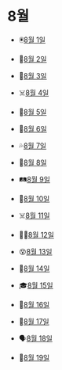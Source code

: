 # 8월

- 🖲️[8월 1일](8.1.md)

- 🧠[8월 2일](8.2.md)

- 🤕[8월 3일](8.3.md)

- ☠️[8월 4일](8.4.md)

- 🐴[8월 5일](8.5.md)

- 🍚[8월 6일](8.6.md)

- 💦[8월 7일](8.7.md)

- 👶[8월 8일](8.8.md)

- 🛤️[8월 9일](8.9.md)

- 🧳[8월 10일](8.10.md)

- ☠️[8월 11일](8.11.md)

- 👨‍💼[8월 12일](8.12.md)

- 😵[8월 13일](8.13.md)

- 🦴[8월 14일](8.14.md)

- 🎓[8월 15일](8.15.md)

- 🧸[8월 16일](8.16.md)

- 🐩[8월 17일](8.17.md)

- 🗣️[8월 18일](8.18.md)

- 🦺[8월 19일](8.19.md)

  
